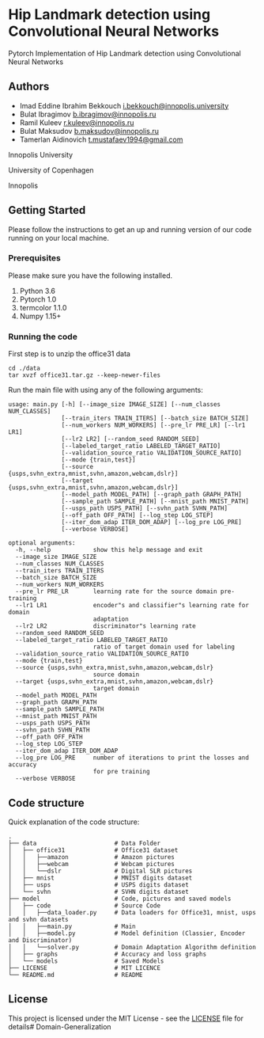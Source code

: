 # Hip Landmark detection using Convolutional Neural Networks
Pytorch Implementation of Hip Landmark detection using Convolutional Neural Networks
## Authors 

* Imad Eddine Ibrahim Bekkouch i.bekkouch@innopolis.university
* Bulat Ibragimov b.ibragimov@innopolis.ru
* Ramil Kuleev r.kuleev@innopolis.ru
* Bulat Maksudov b.maksudov@innopolis.ru
* Tamerlan Aidinovich t.mustafaev1994@gmail.com

Innopolis University 

University of Copenhagen

Innopolis

## Getting Started
Please follow the instructions to get an up and running version of our code running on your local machine.
### Prerequisites
Please make sure you have the following installed.

1. Python 3.6
2. Pytorch 1.0
3. termcolor 1.1.0
4. Numpy 1.15+

### Running the code
First step is to unzip the office31 data
```
cd ./data
tar xvzf office31.tar.gz --keep-newer-files
```

Run the main file with using any of the following arguments:
```
usage: main.py [-h] [--image_size IMAGE_SIZE] [--num_classes NUM_CLASSES]
               [--train_iters TRAIN_ITERS] [--batch_size BATCH_SIZE]
               [--num_workers NUM_WORKERS] [--pre_lr PRE_LR] [--lr1 LR1]
               [--lr2 LR2] [--random_seed RANDOM_SEED]
               [--labeled_target_ratio LABELED_TARGET_RATIO]
               [--validation_source_ratio VALIDATION_SOURCE_RATIO]
               [--mode {train,test}]
               [--source {usps,svhn_extra,mnist,svhn,amazon,webcam,dslr}]
               [--target {usps,svhn_extra,mnist,svhn,amazon,webcam,dslr}]
               [--model_path MODEL_PATH] [--graph_path GRAPH_PATH]
               [--sample_path SAMPLE_PATH] [--mnist_path MNIST_PATH]
               [--usps_path USPS_PATH] [--svhn_path SVHN_PATH]
               [--off_path OFF_PATH] [--log_step LOG_STEP]
               [--iter_dom_adap ITER_DOM_ADAP] [--log_pre LOG_PRE]
               [--verbose VERBOSE]

optional arguments:
  -h, --help            show this help message and exit
  --image_size IMAGE_SIZE
  --num_classes NUM_CLASSES
  --train_iters TRAIN_ITERS
  --batch_size BATCH_SIZE
  --num_workers NUM_WORKERS
  --pre_lr PRE_LR       learning rate for the source domain pre-training
  --lr1 LR1             encoder"s and classifier"s learning rate for domain
                        adaptation
  --lr2 LR2             discriminator"s learning rate
  --random_seed RANDOM_SEED
  --labeled_target_ratio LABELED_TARGET_RATIO
                        ratio of target domain used for labeling
  --validation_source_ratio VALIDATION_SOURCE_RATIO
  --mode {train,test}
  --source {usps,svhn_extra,mnist,svhn,amazon,webcam,dslr}
                        source domain
  --target {usps,svhn_extra,mnist,svhn,amazon,webcam,dslr}
                        target domain
  --model_path MODEL_PATH
  --graph_path GRAPH_PATH
  --sample_path SAMPLE_PATH
  --mnist_path MNIST_PATH
  --usps_path USPS_PATH
  --svhn_path SVHN_PATH
  --off_path OFF_PATH
  --log_step LOG_STEP
  --iter_dom_adap ITER_DOM_ADAP
  --log_pre LOG_PRE     number of iterations to print the losses and accuracy
                        for pre training
  --verbose VERBOSE
```

## Code structure

Quick explanation of the code structure:

    .
    ├── data                      # Data Folder
    │   ├── office31              # Office31 dataset
    │   │   ├──amazon             # Amazon pictures
    │   │   ├──webcam             # Webcam pictures
    │   │   └──dslr               # Digital SLR pictures
    │   ├── mnist                 # MNIST digits dataset
    │   ├── usps                  # USPS digits dataset
    │   └── svhn                  # SVHN digits dataset
    ├── model                     # Code, pictures and saved models
    │   ├── code                  # Source Code
    │   │   ├──data_loader.py     # Data loaders for Office31, mnist, usps and svhn datasets
    │   │   ├──main.py            # Main
    │   │   ├──model.py           # Model definition (Classier, Encoder and Discriminator)
    │   │   └──solver.py          # Domain Adaptation Algorithm definition
    │   ├── graphs                # Accuracy and loss graphs
    │   └── models                # Saved Models
    ├── LICENSE                   # MIT LICENCE
    └── README.md                 # README
    
    
## License

This project is licensed under the MIT License - see the [LICENSE](LICENSE) file for details# Domain-Generalization